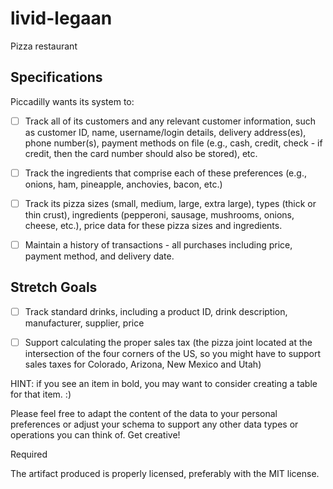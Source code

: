 # livid-legaan
Pizza restaurant

## Specifications

Piccadilly wants its system to:

- [ ] Track all of its customers and any relevant customer information, such as customer ID, name, username/login details, delivery address(es), phone number(s), payment methods on file (e.g., cash, credit, check - if credit, then the card number should also be stored), etc.
- [ ] Track the ingredients that comprise each of these preferences (e.g., onions, ham, pineapple, anchovies, bacon, etc.)
- [ ] Track its pizza sizes (small, medium, large, extra large), types (thick or thin crust), ingredients (pepperoni, sausage, mushrooms, onions, cheese, etc.), price data for these pizza sizes and ingredients.
- [ ] Maintain a history of transactions - all purchases including price, payment method, and delivery date.
 
 
 ## Stretch Goals
 
 - [ ] Track standard drinks, including a product ID, drink description, manufacturer, supplier, price
 - [ ] Support calculating the proper sales tax (the pizza joint located at the intersection of the four corners of the US, so you might have to support sales taxes for Colorado, Arizona, New Mexico and Utah)
 


HINT: if you see an item in bold, you may want to consider creating a table for that item. :)

Please feel free to adapt the content of the data to your personal preferences or adjust your schema to support any other data types or operations you can think of. Get creative!

Required

 The artifact produced is properly licensed, preferably with the MIT license.
 
